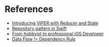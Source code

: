 # References

- [Introducing VIPER with Reducer and State](https://medium.com/blockchain-engineering/introducing-viper-with-reducer-and-state-158d952a0b36)
- [Repository pattern in Swift](https://medium.com/tiendeo-tech/ios-repository-pattern-in-swift-85a8c62bf436)
- [From hobbyist to professional iOS Developer](https://medium.com/flawless-app-stories/from-hobbyist-to-professional-ios-developer-solid-part-1-5a256e1d3b43)
- [Data Flow != Dependency Rule](https://proandroiddev.com/clean-architecture-data-flow-dependency-rule-615ffdd79e29)
